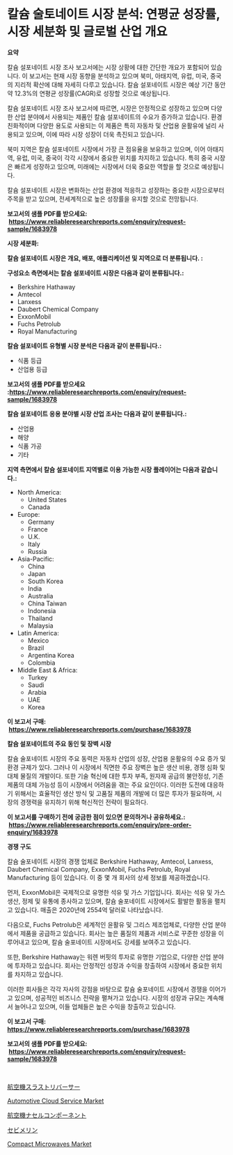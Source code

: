 <p><h1>칼슘 술토네이트 시장 분석: 연평균 성장률, 시장 세분화 및 글로벌 산업 개요</h1></p><p><strong>요약</strong></p>
<p><p>칼슘 설포네이트 시장 조사 보고서에는 시장 상황에 대한 간단한 개요가 포함되어 있습니다. 이 보고서는 현재 시장 동향을 분석하고 있으며 북미, 아태지역, 유럽, 미국, 중국의 지리적 확산에 대해 자세히 다루고 있습니다. 칼슘 설포네이트 시장은 예상 기간 동안 약 12.3%의 연평균 성장률(CAGR)로 성장할 것으로 예상됩니다.</p><p>칼슘 설포네이트 시장 조사 보고서에 따르면, 시장은 안정적으로 성장하고 있으며 다양한 산업 분야에서 사용되는 제품인 칼슘 설포네이트의 수요가 증가하고 있습니다. 환경 친화적이며 다양한 용도로 사용되는 이 제품은 특히 자동차 및 산업용 윤활유에 널리 사용되고 있으며, 이에 따라 시장 성장이 더욱 촉진되고 있습니다.</p><p>북미 지역은 칼슘 설포네이트 시장에서 가장 큰 점유율을 보유하고 있으며, 이어 아태지역, 유럽, 미국, 중국이 각각 시장에서 중요한 위치를 차지하고 있습니다. 특히 중국 시장은 빠르게 성장하고 있으며, 미래에는 시장에서 더욱 중요한 역할을 할 것으로 예상됩니다.</p><p>칼슘 설포네이트 시장은 변화하는 산업 환경에 적응하고 성장하는 중요한 시장으로부터 주목을 받고 있으며, 전세계적으로 높은 성장률을 유지할 것으로 전망됩니다.</p></p>
<p><strong>보고서의 샘플 PDF를 받으세요: &nbsp;<a href="https://www.reliableresearchreports.com/enquiry/request-sample/1683978">https://www.reliableresearchreports.com/enquiry/request-sample/1683978</a></strong></p>
<p><strong>시장 세분화:</strong></p>
<p><strong> 칼슘 설포네이트 시장은 개요, 배포, 애플리케이션 및 지역으로 더 분류됩니다. :</strong></p>
<p><strong>구성요소 측면에서는 칼슘 설포네이트 시장은 다음과 같이 분류됩니다.:</strong></p>
<p><ul><li>Berkshire Hathaway</li><li>Amtecol</li><li>Lanxess</li><li>Daubert Chemical Company</li><li>ExxonMobil</li><li>Fuchs Petrolub</li><li>Royal Manufacturing</li></ul></p>
<p><strong> 칼슘 설포네이트 유형별 시장 분석은 다음과 같이 분류됩니다.:</strong></p>
<p><ul><li>식품 등급</li><li>산업용 등급</li></ul></p>
<p><strong>보고서의 샘플 PDF를 받으세요 :<a href="https://www.reliableresearchreports.com/enquiry/request-sample/1683978">https://www.reliableresearchreports.com/enquiry/request-sample/1683978</a></strong></p>
<p><strong> 칼슘 설포네이트 응용 분야별 시장 산업 조사는 다음과 같이 분류됩니다.:</strong></p>
<p><ul><li>산업용</li><li>해양</li><li>식품 가공</li><li>기타</li></ul></p>
<p><strong>지역 측면에서 칼슘 설포네이트 지역별로 이용 가능한 시장 플레이어는 다음과 같습니다.:</strong></p>
<p><ul>
    <li>
        North America:
        <ul>
            <li>United States</li>
            <li>Canada</li>
        </ul>
    </li>
    <li>
        Europe:
        <ul>
            <li>Germany</li>
            <li>France</li>
            <li>U.K.</li>
            <li>Italy</li>
            <li>Russia</li>
        </ul>
    </li>
    <li>
        Asia-Pacific:
        <ul>
            <li>China</li>
            <li>Japan</li>
            <li>South Korea</li>
            <li>India</li>
            <li>Australia</li>
            <li>China Taiwan</li>
            <li>Indonesia</li>
            <li>Thailand</li>
            <li>Malaysia</li>
        </ul>
    </li>
    <li>
        Latin America:
        <ul>
            <li>Mexico</li>
            <li>Brazil</li>
            <li>Argentina Korea</li>
            <li>Colombia</li>
        </ul>
    </li>
    <li>
        Middle East & Africa:
        <ul>
            <li>Turkey</li>
            <li>Saudi</li>
            <li>Arabia</li>
            <li>UAE</li>
            <li>Korea</li>
        </ul>
    </li>
    </ul></p>
<p><strong>이 보고서 구매: &nbsp;<a href="https://www.reliableresearchreports.com/purchase/1683978">https://www.reliableresearchreports.com/purchase/1683978</a></strong></p>
<p><strong>칼슘 설포네이트의 주요 동인 및 장벽 시장</strong></p>
<p><p>칼슘 술포네이트 시장의 주요 동력은 자동차 산업의 성장, 산업용 윤활유의 수요 증가 및 환경 규제가 있다. 그러나 이 시장에서 직면한 주요 장벽은 높은 생산 비용, 경쟁 심화 및 대체 물질의 개발이다. 또한 기술 혁신에 대한 투자 부족, 원자재 공급의 불안정성, 기존 제품의 대체 가능성 등이 시장에서 어려움을 겪는 주요 요인이다. 이러한 도전에 대응하기 위해서는 효율적인 생산 방식 및 고품질 제품의 개발에 더 많은 투자가 필요하며, 시장의 경쟁력을 유지하기 위해 혁신적인 전략이 필요하다.</p></p>
<p><strong>이 보고서를 구매하기 전에 궁금한 점이 있으면 문의하거나 공유하세요.: &nbsp;<a href="https://www.reliableresearchreports.com/enquiry/pre-order-enquiry/1683978">https://www.reliableresearchreports.com/enquiry/pre-order-enquiry/1683978</a></strong></p>
<p><strong>경쟁 구도</strong></p>
<p><p>칼슘 술포네이트 시장의 경쟁 업체로 Berkshire Hathaway, Amtecol, Lanxess, Daubert Chemical Company, ExxonMobil, Fuchs Petrolub, Royal Manufacturing 등이 있습니다. 이 중 몇 개 회사의 상세 정보를 제공하겠습니다.</p><p>먼저, ExxonMobil은 국제적으로 유명한 석유 및 가스 기업입니다. 회사는 석유 및 가스 생산, 정제 및 유통에 종사하고 있으며, 칼슘 술포네이트 시장에서도 활발한 활동을 펼치고 있습니다. 매출은 2020년에 2554억 달러로 나타났습니다.</p><p>다음으로, Fuchs Petrolub은 세계적인 윤활유 및 그리스 제조업체로, 다양한 산업 분야에서 제품을 공급하고 있습니다. 회사는 높은 품질의 제품과 서비스로 꾸준한 성장을 이루어내고 있으며, 칼슘 술포네이트 시장에서도 강세를 보여주고 있습니다.</p><p>또한, Berkshire Hathaway는 워렌 버핏의 투자로 유명한 기업으로, 다양한 산업 분야에 투자하고 있습니다. 회사는 안정적인 성장과 수익을 창출하여 시장에서 중요한 위치를 차지하고 있습니다.</p><p>이러한 회사들은 각각 자사의 강점을 바탕으로 칼슘 술포네이트 시장에서 경쟁을 이어가고 있으며, 성공적인 비즈니스 전략을 펼쳐가고 있습니다. 시장의 성장과 규모는 계속해서 늘어나고 있으며, 이들 업체들은 높은 수익을 창출하고 있습니다.</p></p>
<p><strong>이 보고서 구매: &nbsp; <a href="https://www.reliableresearchreports.com/purchase/1683978">https://www.reliableresearchreports.com/purchase/1683978</a></strong></p>
<p><strong>보고서의 샘플 PDF를 받으세요: &nbsp;<a href="https://www.reliableresearchreports.com/enquiry/request-sample/1683978">https://www.reliableresearchreports.com/enquiry/request-sample/1683978</a></strong><strong></strong></p>
<p>&nbsp;</p>
<p><p><a href="https://github.com/cbigkbh02719/Market-Research-Report-List-1/blob/main/35202245169.md">航空機スラストリバーサー</a></p><p><a href="https://issuu.com/reportprime-2/docs/automotive-cloud-service-market-size-2030.pptx">Automotive Cloud Service Market</a></p><p><a href="https://github.com/mreklxf44233/Market-Research-Report-List-1/blob/main/46052295168.md">航空機ナセルコンポーネント</a></p><p><a href="https://medium.com/@skylarreilly36/%E3%82%BB%E3%83%93%E3%83%A1%E3%83%AA%E3%83%B3%E5%B8%82%E5%A0%B4-2031%E5%B9%B4%E3%81%BE%E3%81%A7%E3%81%AE%E3%83%88%E3%83%AC%E3%83%B3%E3%83%89-%E4%BA%88%E6%B8%AC-%E7%AB%B6%E4%BA%89%E5%88%86%E6%9E%90-3f131f6f0751">セビメリン</a></p><p><a href="https://github.com/CliffMedina6/Market-Research-Report-List-4/blob/main/compact-microwaves-market.md">Compact Microwaves Market</a></p></p>